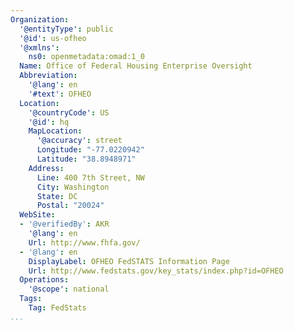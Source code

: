 ```yaml
---
Organization:
  '@entityType': public
  '@id': us-ofheo
  '@xmlns':
    ns0: openmetadata:omad:1_0
  Name: Office of Federal Housing Enterprise Oversight
  Abbreviation:
    '@lang': en
    '#text': OFHEO
  Location:
    '@countryCode': US
    '@id': hq
    MapLocation:
      '@accuracy': street
      Longitude: "-77.0220942"
      Latitude: "38.8948971"
    Address:
      Line: 400 7th Street, NW
      City: Washington
      State: DC
      Postal: "20024"
  WebSite:
  - '@verifiedBy': AKR
    '@lang': en
    Url: http://www.fhfa.gov/
  - '@lang': en
    DisplayLabel: OFHEO FedSTATS Information Page
    Url: http://www.fedstats.gov/key_stats/index.php?id=OFHEO
  Operations:
    '@scope': national
  Tags:
    Tag: FedStats
...
```

